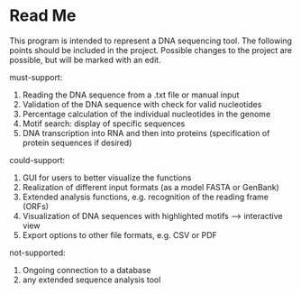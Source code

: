 <h1>Read Me</h1>

This program is intended to represent a DNA sequencing tool. 
The following points should be included in the project.
Possible changes to the project are possible, but will be marked with an edit.

must-support:

1. Reading the DNA sequence from a .txt file or manual input
2. Validation of the DNA sequence with check for valid nucleotides
3. Percentage calculation of the individual nucleotides in the genome
4. Motif search: display of specific sequences
5. DNA transcription into RNA and then into proteins (specification of protein sequences if desired)


could-support:

1. GUI for users to better visualize the functions
2. Realization of different input formats (as a model FASTA or GenBank)
3. Extended analysis functions, e.g. recognition of the reading frame (ORFs)
4. Visualization of DNA sequences with highlighted motifs --> interactive view
5. Export options to other file formats, e.g. CSV or PDF


not-supported:

1. Ongoing connection to a database
2. any extended sequence analysis tool
